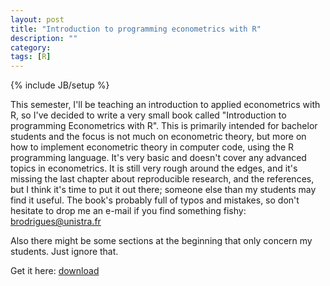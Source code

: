 ```yaml
---
layout: post
title: "Introduction to programming econometrics with R"
description: ""
category: 
tags: [R]
---
```

{% include JB/setup %}

This semester, I'll be teaching an introduction to applied econometrics with R, so I've decided to write a very small book called "Introduction to programming Econometrics with R". This is primarily intended for bachelor students and the focus is not much on econometric theory, but more on how to implement econometric theory in computer code, using the R programming language. It's very basic and doesn't cover any advanced topics in econometrics. It is still very rough around the edges, and it's missing the last chapter about reproducible research, and the references, but I think it's time to put it out there; someone else than my students may find it useful. The book's probably full of typos and mistakes, so don't hesitate to drop me an e-mail if you find something fishy: brodrigues@unistra.fr

Also there might be some sections at the beginning that only concern my students. Just ignore that.

Get it here: [download](https://www.dropbox.com/s/k0tfyqlf3uxz6m2/Introduction%20to%20programming%20Econometrics%20with%20R%20-%20Draft.pdf?dl=0)